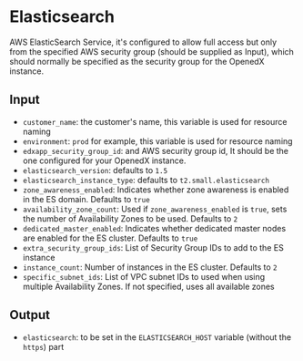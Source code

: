 # Elasticsearch

AWS ElasticSearch Service, it's configured to allow full access but only from the specified AWS 
security group (should be supplied as Input), which should normally be specified as the security
group for the OpenedX instance.

## Input

- `customer_name`: the customer's name, this variable is used for resource naming
- `environment`: `prod` for example, this variable is used for resource naming
- `edxapp_security_group_id`: and AWS security group id, It should be the one configured for your OpenedX instance.
- `elasticsearch_version`: defaults to `1.5`
- `elasticsearch_instance_type`: defaults to `t2.small.elasticsearch`
- `zone_awareness_enabled`: Indicates whether zone awareness is enabled in the ES domain. Defaults to `true`
- `availability_zone_count`: Used if `zone_awareness_enabled` is `true`, sets the number of Availability Zones
  to be used. Defaults to `2`
- `dedicated_master_enabled`: Indicates whether dedicated master nodes are enabled for the ES cluster. Defaults to `true`
- `extra_security_group_ids`: List of Security Group IDs to add to the ES instance
- `instance_count`: Number of instances in the ES cluster. Defaults to `2`
- `specific_subnet_ids`: List of VPC subnet IDs to used when using multiple Availability Zones. If not specified, uses all available zones

## Output

- `elasticsearch`: to be set in the `ELASTICSEARCH_HOST` variable (without the `https`) part
